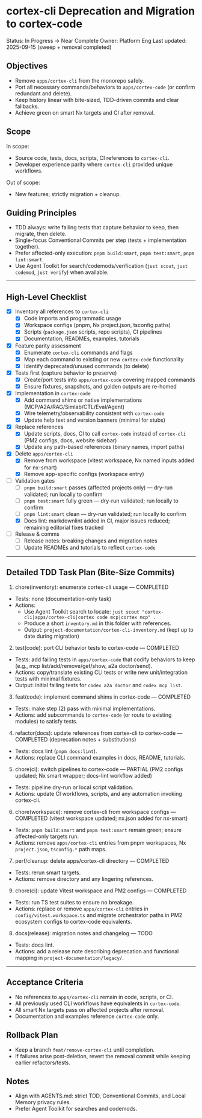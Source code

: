 # cortex-cli Deprecation and Migration to cortex-code

Status: In Progress → Near Complete
Owner: Platform Eng
Last updated: 2025-09-15 (sweep + removal completed)

## Objectives

- Remove `apps/cortex-cli` from the monorepo safely.
- Port all necessary commands/behaviors to `apps/cortex-code` (or confirm redundant and delete).
- Keep history linear with bite-sized, TDD-driven commits and clear fallbacks.
- Achieve green on smart Nx targets and CI after removal.

## Scope

In scope:

- Source code, tests, docs, scripts, CI references to `cortex-cli`.
- Developer experience parity where `cortex-cli` provided unique workflows.

Out of scope:

- New features; strictly migration + cleanup.

## Guiding Principles

- TDD always: write failing tests that capture behavior to keep, then migrate, then delete.
- Single-focus Conventional Commits per step (tests + implementation together).
- Prefer affected-only execution: `pnpm build:smart`, `pnpm test:smart`, `pnpm lint:smart`.
- Use Agent Toolkit for search/codemods/verification (`just scout`, `just codemod`, `just verify`) when available.

---

## High-Level Checklist

- [x] Inventory all references to `cortex-cli`
  - [x] Code imports and programmatic usage
  - [x] Workspace configs (pnpm, Nx project.json, tsconfig paths)
  - [x] Scripts (`package.json` scripts, repo scripts), CI pipelines
  - [x] Documentation, READMEs, examples, tutorials
- [x] Feature parity assessment
  - [x] Enumerate `cortex-cli` commands and flags
  - [x] Map each command to existing or new `cortex-code` functionality
  - [x] Identify deprecated/unused commands (to delete)
- [x] Tests first (capture behavior to preserve)
  - [x] Create/port tests into `apps/cortex-code` covering mapped commands
  - [x] Ensure fixtures, snapshots, and golden outputs are re-homed
- [x] Implementation in `cortex-code`
  - [x] Add command shims or native implementations (MCP/A2A/RAG/Simlab/CTL/Eval/Agent)
  - [x] Wire telemetry/observability consistent with `cortex-code`
  - [x] Update help text and version banners (minimal for stubs)
- [x] Replace references
  - [x] Update scripts, docs, CI to call `cortex-code` instead of `cortex-cli` (PM2 configs, docs, website sidebar)
  - [x] Update any path-based references (binary names, import paths)
- [x] Delete `apps/cortex-cli`
  - [x] Remove from workspace (vitest workspace, Nx named inputs added for nx-smart)
  - [x] Remove app-specific configs (workspace entry)
- [ ] Validation gates
  - [ ] `pnpm build:smart` passes (affected projects only) — dry-run validated; run locally to confirm
  - [ ] `pnpm test:smart` fully green — dry-run validated; run locally to confirm
  - [ ] `pnpm lint:smart` clean — dry-run validated; run locally to confirm
  - [x] Docs lint: markdownlint added in CI, major issues reduced; remaining editorial fixes tracked
- [ ] Release & comms
  - [ ] Release notes: breaking changes and migration notes
  - [ ] Update READMEs and tutorials to reflect `cortex-code`

---

## Detailed TDD Task Plan (Bite-Size Commits)

1) chore(inventory): enumerate cortex-cli usage — COMPLETED
- Tests: none (documentation-only task)
- Actions:
  - Use Agent Toolkit search to locate: `just scout "cortex-cli|apps/cortex-cli|cortex code mcp|cortex mcp" .`
  - Produce a short `inventory.md` in this folder with references.
  - Output: `project-documentation/cortex-cli-inventory.md` (kept up to date during migration)

2) test(code): port CLI behavior tests to cortex-code — COMPLETED
- Tests: add failing tests in `apps/cortex-code` that codify behaviors to keep (e.g., mcp list/add/remove/get/show, a2a doctor/send).
- Actions: copy/translate existing CLI tests or write new unit/integration tests with minimal fixtures.
 - Output: initial failing tests for `codex a2a doctor` and `codex mcp list`.

3) feat(code): implement command shims in cortex-code — COMPLETED
- Tests: make step (2) pass with minimal implementations.
- Actions: add subcommands to `cortex-code` (or route to existing modules) to satisfy tests.

4) refactor(docs): update references from cortex-cli to cortex-code — COMPLETED (deprecation notes + substitutions)
- Tests: docs lint (`pnpm docs:lint`).
- Actions: replace CLI command examples in docs, README, tutorials.

5) chore(ci): switch pipelines to cortex-code — PARTIAL (PM2 configs updated; Nx smart wrapper; docs-lint workflow added)
- Tests: pipeline dry-run or local script validation.
- Actions: update CI workflows, scripts, and any automation invoking cortex-cli.

6) chore(workspace): remove cortex-cli from workspace configs — COMPLETED (vitest workspace updated; nx.json added for nx-smart)
- Tests: `pnpm build:smart` and `pnpm test:smart` remain green; ensure affected-only targets run.
- Actions: remove `apps/cortex-cli` entries from pnpm workspaces, Nx `project.json`, `tsconfig.*` path maps.

7) perf/cleanup: delete apps/cortex-cli directory — COMPLETED
- Tests: rerun smart targets.
- Actions: remove directory and any lingering references.

9) chore(ci): update Vitest workspace and PM2 configs — COMPLETED
- Tests: run TS test suites to ensure no breakage.
- Actions: replace or remove `apps/cortex-cli` entries in `config/vitest.workspace.ts` and migrate orchestrator paths in PM2 ecosystem configs to cortex-code equivalents.

8) docs(release): migration notes and changelog — TODO
- Tests: docs lint.
- Actions: add a release note describing deprecation and functional mapping in `project-documentation/legacy/`.

---

## Acceptance Criteria

- No references to `apps/cortex-cli` remain in code, scripts, or CI.
- All previously used CLI workflows have equivalents in `cortex-code`.
- All smart Nx targets pass on affected projects after removal.
- Documentation and examples reference `cortex-code` only.

## Rollback Plan

- Keep a branch `feat/remove-cortex-cli` until completion.
- If failures arise post-deletion, revert the removal commit while keeping earlier refactors/tests.

## Notes

- Align with AGENTS.md: strict TDD, Conventional Commits, and Local Memory privacy rules.
- Prefer Agent Toolkit for searches and codemods.
